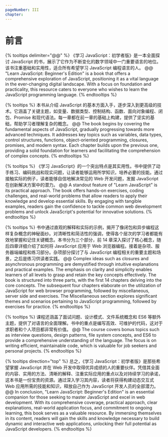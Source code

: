 ```yaml
---
pageNumber: III
chapter:
---
```


# 前言

{% tooltips delimiter="@@" %}
《学习 JavaScript：初学者版》是一本全面探讨 JavaScript 的书，展示了它作为不断变化的数字领域中一门重要语言的地位。该书注重基础和实用性，适合所有希望学习 JavaScript 编程语言的人。
@@
"Learn JavaScript: Beginner's Edition" is a book that offers a comprehensive exploration of JavaScript, positioning it as a vital language in the ever-changing digital landscape. With a focus on foundation and practicality, this resource caters to everyone who wishes to learn the JavaScript programming language.
{% endtooltips %}

{% tooltips %}
本书从介绍 JavaScript 的基本方面入手，逐步深入到更高级的技术。它涵盖了关键主题，如变量、数据类型、控制结构、函数、面向对象编程、闭包、Promise 和现代语法。每一章都在前一章的基础上构建，提供了坚实的基础，帮助学习者理解复杂的概念。
@@
The book begins by covering the fundamental aspects of JavaScript, gradually progressing towards more advanced techniques. It addresses key topics such as variables, data types, control structures, functions, object-oriented programming, closures, promises, and modern syntax. Each chapter builds upon the previous one, providing a solid foundation for learners and facilitating the comprehension of complex concepts.
{% endtooltips %}

{% tooltips %}
《学习 JavaScript》的一个突出特点是其实用性。书中提供了动手练习、编码挑战和现实问题，让读者能够运用所学知识，培养必要的技能。通过接触实际的例子，读者能够自信地解决常见的 Web 开发问题，发掘 JavaScript 在创新解决方案中的潜力。
@@
A standout feature of "Learn JavaScript" is its practical approach. The book offers hands-on exercises, coding challenges, and real-world problems that allow readers to apply their knowledge and develop essential skills. By engaging with tangible examples, readers gain the confidence to tackle common web development problems and unlock JavaScript's potential for innovative solutions.
{% endtooltips %}

{% tooltips %}
书中通过直观的解释和实际的示例，揭开了像闭包和异步编程这样复杂概念的神秘面纱。对清晰性和简洁性的强调，使得各个层次的学习者都能有效地掌握和记住关键概念。本书分为三个部分，前 14 章深入探讨了核心概念，随后四章详细介绍了如何将 JavaScript 应用于 Web 浏览器编程。接着是杂项、服务器端编程和练习部分。杂项部分探讨了与 JavaScript 编程相关的重要主题和场景，之后是练习供读者实践。
@@
Complex ideas such as closures and asynchronous programming are demystified through intuitive explanations and practical examples. The emphasis on clarity and simplicity enables learners of all levels to grasp and retain the key concepts effectively. The book is structured into three parts, with the first 14 chapters delving into the core concepts. The subsequent four chapters elaborate on the utilization of JavaScript for web browser programming, followed by miscellaneous, server side and exercises. The Miscellaneous section explores significant themes and scenarios pertaining to JavaScript programming, followed by exercises for practice.
{% endtooltips %}

{% tooltips %}
课程还涵盖了面试问题、设计模式、文件系统概念和 ES6 等额外主题，提供了对语言的全面理解。书中的重点是编写高效、可维护的代码，这对于求职者和个人项目都非常有价值。
@@
The course covers bonus topics such as interview questions, design patterns, file system concepts, and ES6 to provide a comprehensive understanding of the language. The focus is on writing efficient, maintainable code, which is valuable for job seekers and personal projects.
{% endtooltips %}

{% tooltips direction="top" %}
总之，《学习 JavaScript：初学者版》是那些希望掌握 JavaScript 并在 Web 开发中取得优异成绩的人的重要伙伴。凭借其全面的内容、实用的方法、清晰的解释、注重实际应用的重点以及对持续学习的承诺，这本书是一份宝贵的资源。通过深入学习其内容，读者将获得构建动态交互式 Web 应用所需的技能和知识，释放自己作为 JavaScript 开发人员的全部潜力。
@@
In conclusion, "Learn JavaScript: Beginner's Edition" is an essential companion for those seeking to master JavaScript and excel in web development. With its comprehensive coverage, practical approach, clear explanations, real-world application focus, and commitment to ongoing learning, this book serves as a valuable resource. By immersing themselves in its content, readers will gain the skills and knowledge necessary to build dynamic and interactive web applications, unlocking their full potential as JavaScript developers.
{% endtooltips %}
